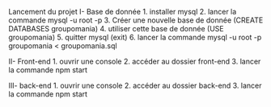 Lancement du projet 
I- Base de donnée
    1. installer mysql
    2. lancer la commande mysql -u root -p
    3. Créer une nouvelle base de donnée (CREATE DATABASES groupomania)
    4. utiliser cette base de donnée (USE groupomania)
    5. quitter mysql (exit)
    6. lancer la commande mysql -u root -p groupomania < groupomania.sql

II- Front-end
    1. ouvrir une console
    2. accéder au dossier front-end 
    3. lancer la commande npm start

III-  back-end
    1. ouvrir une console
    2. accéder au dossier back-end 
    3. lancer la commande npm start